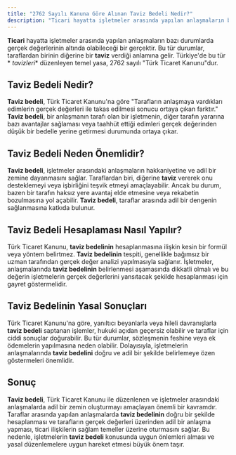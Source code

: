 ```yaml
---
title: "2762 Sayılı Kanuna Göre Alınan Taviz Bedeli Nedir?"
description: "Ticari hayatta işletmeler arasında yapılan anlaşmaların bazı durumlarda gerçek değerlerinin altında olabileceği bir gerçektir"
---
```


**Ticari** hayatta işletmeler arasında yapılan anlaşmaların bazı durumlarda gerçek değerlerinin altında olabileceği bir
gerçektir. Bu tür durumlar, taraflardan birinin diğerine bir **taviz** verdiği anlamına gelir. Türkiye'de bu tür *
*tavizleri** düzenleyen temel yasa, 2762 sayılı "Türk Ticaret Kanunu"dur.


## Taviz Bedeli Nedir?

**Taviz bedeli**, Türk Ticaret Kanunu'na göre "Tarafların anlaşmaya vardıkları edimlerin gerçek değerleri ile takas
edilmesi sonucu ortaya çıkan farktır." **Taviz bedeli**, bir anlaşmanın tarafı olan bir işletmenin, diğer tarafın
yararına bazı avantajlar sağlaması veya taahhüt ettiği edimleri gerçek değerinden düşük bir bedelle yerine getirmesi
durumunda ortaya çıkar.


## Taviz Bedeli Neden Önemlidir?

**Taviz bedeli**, işletmeler arasındaki anlaşmaların hakkaniyetine ve adil bir zemine dayanmasını sağlar. Taraflardan
biri, diğerine **taviz** vererek onu desteklemeyi veya işbirliğini teşvik etmeyi amaçlayabilir. Ancak bu durum, bazen
bir tarafın haksız yere avantaj elde etmesine veya rekabetin bozulmasına yol açabilir. **Taviz bedeli**, taraflar
arasında adil bir dengenin sağlanmasına katkıda bulunur.


## Taviz Bedeli Hesaplaması Nasıl Yapılır?

Türk Ticaret Kanunu, **taviz bedelinin** hesaplanmasına ilişkin kesin bir formül veya yöntem belirtmez. **Taviz
bedelinin** tespiti, genellikle bağımsız bir uzman tarafından gerçek değer analizi yapılmasıyla sağlanır. İşletmeler,
anlaşmalarında **taviz bedelinin** belirlenmesi aşamasında dikkatli olmalı ve bu değerin işletmelerin gerçek değerlerini
yansıtacak şekilde hesaplanması için gayret göstermelidir.


## Taviz Bedelinin Yasal Sonuçları

Türk Ticaret Kanunu'na göre, yanıltıcı beyanlarla veya hileli davranışlarla **taviz bedeli** saptanan işlemler, hukuki
açıdan geçersiz olabilir ve taraflar için ciddi sonuçlar doğurabilir. Bu tür durumlar, sözleşmenin feshine veya ek
ödemelerin yapılmasına neden olabilir. Dolayısıyla, işletmelerin anlaşmalarında **taviz bedelini** doğru ve adil bir
şekilde belirlemeye özen göstermeleri önemlidir.


## Sonuç

**Taviz bedeli**, Türk Ticaret Kanunu ile düzenlenen ve işletmeler arasındaki anlaşmalarda adil bir zemin oluşturmayı
amaçlayan önemli bir kavramdır. Taraflar arasında yapılan anlaşmalarda **taviz bedelinin** doğru bir şekilde
hesaplanması ve tarafların gerçek değerleri üzerinden adil bir anlaşma yapması, ticari ilişkilerin sağlam temeller
üzerine oturmasını sağlar. Bu nedenle, işletmelerin **taviz bedeli** konusunda uygun önlemleri alması ve yasal
düzenlemelere uygun hareket etmesi büyük önem taşır.
